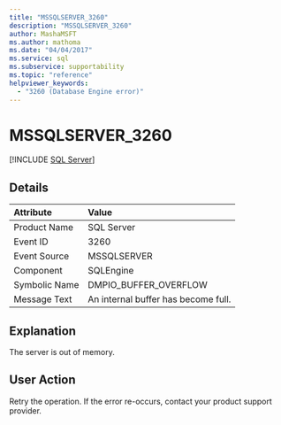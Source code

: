 ```yaml
---
title: "MSSQLSERVER_3260"
description: "MSSQLSERVER_3260"
author: MashaMSFT
ms.author: mathoma
ms.date: "04/04/2017"
ms.service: sql
ms.subservice: supportability
ms.topic: "reference"
helpviewer_keywords:
  - "3260 (Database Engine error)"
---
```

# MSSQLSERVER_3260
 [!INCLUDE [SQL Server](../../includes/applies-to-version/sqlserver.md)]
  
## Details  
  
| Attribute | Value |  
| :-------- | :---- |  
|Product Name|SQL Server|  
|Event ID|3260|  
|Event Source|MSSQLSERVER|  
|Component|SQLEngine|  
|Symbolic Name|DMPIO_BUFFER_OVERFLOW|  
|Message Text|An internal buffer has become full.|  
  
## Explanation  
The server is out of memory.  
  
## User Action  
Retry the operation. If the error re-occurs, contact your product support provider.  
  
